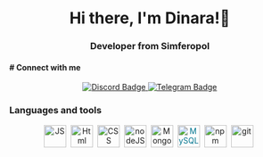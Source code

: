 <div id="header" align="center">
  <h1> Hi there, I'm Dinara!👋</h1>
  <h3>Developer from Simferopol</h3>
</div>
<h4># Connect with me</h4>
<div align="center">
  <a href="https://discord.com/dinarablyakim">
    <img src="https://img.shields.io/badge/Discord-purple?style=for-the-badge&logo=discord&logoColor=white" alt="Discord Badge"/>
  </a>
  <a href="https://t.me/dinarablyakim">
    <img src="https://img.shields.io/badge/Telegram-blue?style=for-the-badge&logo=telegram&logoColor=white" alt="Telegram Badge"/>
  </a>
</div>

  <div algin ="left">
    <h3> Languages and tools</h3>
 </div>
<div align="center">
  <img src="https://cdn.jsdelivr.net/gh/devicons/devicon/icons/javascript/javascript-original.svg"
    title="JS" width="40" style="display: inline-block;">&nbsp;
  <img src="https://cdn.jsdelivr.net/gh/devicons/devicon/icons/html5/html5-original.svg"
    title="Html" width="40" style="display: inline-block;">&nbsp;
  <img src="https://cdn.jsdelivr.net/gh/devicons/devicon/icons/css3/css3-original.svg"
    title="CSS" width="40" style="display: inline-block;">&nbsp;
  <img src="https://cdn.jsdelivr.net/gh/devicons/devicon/icons/nodejs/nodejs-original.svg"
    title="nodeJS" width="40" style="display: inline-block;">&nbsp;
  <img src="https://cdn.jsdelivr.net/gh/devicons/devicon/icons/mongodb/mongodb-plain-wordmark.svg"
    title="MongoDB" width="40" style="display: inline-block;">&nbsp;
  <img src="https://cdn.jsdelivr.net/gh/devicons/devicon/icons/mysql/mysql-original-wordmark.svg"
    title="MySQL" width="40" style="display: inline-block; color: #00758F;">&nbsp;
  <img src="https://cdn.jsdelivr.net/gh/devicons/devicon/icons/npm/npm-original-wordmark.svg"
    title="npm" width="40" style="display: inline-block;">&nbsp;
  <img src="https://cdn.jsdelivr.net/gh/devicons/devicon/icons/git/git-plain.svg"
    title="git" width="40" style="display: inline-block;">&nbsp;
</div>


<div id="stat" align="center">
    <img src="https://github-profile-summary-cards.vercel.app/api/cards/profile-details?username=DinaraAblyakimova&theme=github_dark" alt=""/>
    <img src="https://github-profile-summary-cards.vercel.app/api/cards/most-commit-language?username=DinaraAblyakimova&theme=github_dark" alt=""/>
     <img src="https://github-profile-summary-cards.vercel.app/api/cards/stats?username=DinaraAblyakimova&theme=github_dark" alt=""/>
</div>
